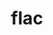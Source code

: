 ---
title: "flac"
layout: cache
categories: [package, develop]
meta: {"compilers": ["apple-clang@16.0.0", "gcc@13.2.0"], "num_specs": 18, "num_specs_by_stack": {"ml-darwin-aarch64-mps": 5, "ml-linux-aarch64-cpu": 7, "ml-linux-aarch64-cuda": 7, "ml-linux-x86_64-cpu": 6, "ml-linux-x86_64-cuda": 6, "root": 18}, "oss": ["sequoia", "ubuntu24.04"], "platforms": ["darwin", "linux"], "stacks": ["ml-darwin-aarch64-mps", "ml-linux-aarch64-cpu", "ml-linux-aarch64-cuda", "ml-linux-x86_64-cpu", "ml-linux-x86_64-cuda", "root"], "targets": ["aarch64", "x86_64_v3"], "versions": ["1.4.3"]}
spec_details: [{"compiler": "apple-clang@16.0.0", "hash": "2cqjurs4x2kzp7es54ds6fzu3jck6mpx", "os": "sequoia", "platform": "darwin", "size": "-", "stacks": ["ml-darwin-aarch64-mps", "root"], "target": "aarch64", "variants": ["build_system=autotools"], "versions": ["1.4.3"]}, {"compiler": "gcc@13.2.0", "hash": "a2zkdwvmtkbfnd64xiq33tz4iobu2x24", "os": "ubuntu24.04", "platform": "linux", "size": "-", "stacks": ["ml-linux-x86_64-cpu", "ml-linux-x86_64-cuda", "root"], "target": "x86_64_v3", "variants": ["build_system=autotools"], "versions": ["1.4.3"]}, {"compiler": "gcc@13.2.0", "hash": "akt4i6rvi6bvdyb5hlsngb5tpm2etvqd", "os": "ubuntu24.04", "platform": "linux", "size": "-", "stacks": ["ml-linux-aarch64-cpu", "ml-linux-aarch64-cuda", "root"], "target": "aarch64", "variants": ["build_system=autotools"], "versions": ["1.4.3"]}, {"compiler": "gcc@13.2.0", "hash": "c44q3glhqxplhvdyq3icfdf6scrvqnqg", "os": "ubuntu24.04", "platform": "linux", "size": "-", "stacks": ["ml-linux-aarch64-cpu", "ml-linux-aarch64-cuda", "root"], "target": "aarch64", "variants": ["build_system=autotools"], "versions": ["1.4.3"]}, {"compiler": "gcc@13.2.0", "hash": "chbg2m2cauaqmdvjqarnywbyi7jeuxac", "os": "ubuntu24.04", "platform": "linux", "size": "-", "stacks": ["ml-linux-aarch64-cpu", "ml-linux-aarch64-cuda", "root"], "target": "aarch64", "variants": ["build_system=autotools"], "versions": ["1.4.3"]}, {"compiler": "gcc@13.2.0", "hash": "emud2oebsurqeqy3tz4e4ziplr6lz4o3", "os": "ubuntu24.04", "platform": "linux", "size": "-", "stacks": ["ml-linux-x86_64-cpu", "ml-linux-x86_64-cuda", "root"], "target": "x86_64_v3", "variants": ["build_system=autotools"], "versions": ["1.4.3"]}, {"compiler": "gcc@13.2.0", "hash": "fgcutjui37fjwlmxurs3iip3nvgn5pau", "os": "ubuntu24.04", "platform": "linux", "size": "-", "stacks": ["ml-linux-aarch64-cpu", "ml-linux-aarch64-cuda", "root"], "target": "aarch64", "variants": ["build_system=autotools"], "versions": ["1.4.3"]}, {"compiler": "apple-clang@16.0.0", "hash": "gohjih2yqkafhtnbss7du5zmn5taqmmg", "os": "sequoia", "platform": "darwin", "size": "-", "stacks": ["ml-darwin-aarch64-mps", "root"], "target": "aarch64", "variants": ["build_system=autotools"], "versions": ["1.4.3"]}, {"compiler": "apple-clang@16.0.0", "hash": "gvfao7v4lzptd7k5jni7pf3bpo5do7gm", "os": "sequoia", "platform": "darwin", "size": "-", "stacks": ["ml-darwin-aarch64-mps", "root"], "target": "aarch64", "variants": ["build_system=autotools"], "versions": ["1.4.3"]}, {"compiler": "apple-clang@16.0.0", "hash": "inv4cdrehel3wxbhpkd54mvcoqvr4qlo", "os": "sequoia", "platform": "darwin", "size": "-", "stacks": ["ml-darwin-aarch64-mps", "root"], "target": "aarch64", "variants": ["build_system=autotools"], "versions": ["1.4.3"]}, {"compiler": "gcc@13.2.0", "hash": "jrqjlqvvrjkoupwxzhiywyclwdjm4o3j", "os": "ubuntu24.04", "platform": "linux", "size": "-", "stacks": ["ml-linux-x86_64-cpu", "ml-linux-x86_64-cuda", "root"], "target": "x86_64_v3", "variants": ["build_system=autotools"], "versions": ["1.4.3"]}, {"compiler": "gcc@13.2.0", "hash": "keaozmx4el3rkerr5qccrz5jafct2o4h", "os": "ubuntu24.04", "platform": "linux", "size": "-", "stacks": ["ml-linux-x86_64-cpu", "ml-linux-x86_64-cuda", "root"], "target": "x86_64_v3", "variants": ["build_system=autotools"], "versions": ["1.4.3"]}, {"compiler": "gcc@13.2.0", "hash": "koofkkchjkgjglxj2bcg24jl2eiiuovl", "os": "ubuntu24.04", "platform": "linux", "size": "-", "stacks": ["ml-linux-x86_64-cpu", "ml-linux-x86_64-cuda", "root"], "target": "x86_64_v3", "variants": ["build_system=autotools"], "versions": ["1.4.3"]}, {"compiler": "gcc@13.2.0", "hash": "lx66x7rf5egt7xya7lptmgdrqj6gbkkt", "os": "ubuntu24.04", "platform": "linux", "size": "-", "stacks": ["ml-linux-x86_64-cpu", "ml-linux-x86_64-cuda", "root"], "target": "x86_64_v3", "variants": ["build_system=autotools"], "versions": ["1.4.3"]}, {"compiler": "gcc@13.2.0", "hash": "pzbsrcwuejbt3rmv5pmaa37psmqicvq3", "os": "ubuntu24.04", "platform": "linux", "size": "-", "stacks": ["ml-linux-aarch64-cpu", "ml-linux-aarch64-cuda", "root"], "target": "aarch64", "variants": ["build_system=autotools"], "versions": ["1.4.3"]}, {"compiler": "apple-clang@16.0.0", "hash": "q64rpnjdooylgkto4k2o5kqim4yzw5nf", "os": "sequoia", "platform": "darwin", "size": "-", "stacks": ["ml-darwin-aarch64-mps", "root"], "target": "aarch64", "variants": ["build_system=autotools"], "versions": ["1.4.3"]}, {"compiler": "gcc@13.2.0", "hash": "r7llawsogbbpeyhirmhykuckwp3q5faq", "os": "ubuntu24.04", "platform": "linux", "size": "-", "stacks": ["ml-linux-aarch64-cpu", "ml-linux-aarch64-cuda", "root"], "target": "aarch64", "variants": ["build_system=autotools"], "versions": ["1.4.3"]}, {"compiler": "gcc@13.2.0", "hash": "w5eootex7cxo4vrdpd7vnkrv3zyqdya6", "os": "ubuntu24.04", "platform": "linux", "size": "-", "stacks": ["ml-linux-aarch64-cpu", "ml-linux-aarch64-cuda", "root"], "target": "aarch64", "variants": ["build_system=autotools"], "versions": ["1.4.3"]}]
---